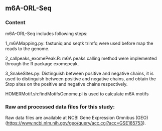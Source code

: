 ## m6A-ORL-Seq
### Content
m6A-ORL-Seq includes following steps:

1_m6AMapping.py: fastuniq and seqtk trimfq were used before map the reads to the genome.

2_callpeaks_exomePeak.R: m6A peaks calling method were implemented through the R package exomepeak.

3_SnakeSites.py: Distinguish between positive and negative chains, it is used to distinguish between positive and negative chains, and obtain the Stop sites on the positive and negative chains respectively.

HOMERMotif.sh:findMotifsGenome.pl is used to calculate m6A motifs

### Raw and processed data files for this study:

Raw data files are available at NCBI Gene Expression Omnibus (GEO) (https://www.ncbi.nlm.nih.gov/geo/query/acc.cgi?acc=GSE185753).
